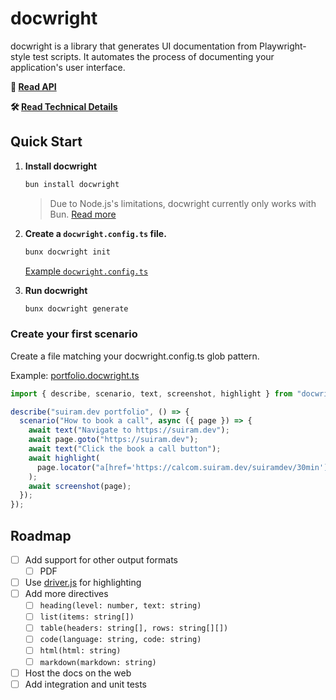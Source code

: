 # docwright

docwright is a library that generates UI documentation from Playwright-style test scripts. It automates the process of documenting your application's user interface.

**📖 [Read API](./docs/api.md)**

**🛠️ [Read Technical Details](./docs/technical-details.md)**

## Quick Start

1. **Install docwright**

    ```bash
    bun install docwright
    ```

    > Due to Node.js's limitations, docwright currently only works with Bun. [Read more](#technical-details)

2. **Create a `docwright.config.ts` file.**

    ```bash
    bunx docwright init
    ```

    [Example `docwright.config.ts`](./examples/docwright.config.ts)

3. **Run docwright**

    ```bash
    bunx docwright generate
    ```

### Create your first scenario

Create a file matching your docwright.config.ts glob pattern.

Example: [portfolio.docwright.ts](./playground/portfolio.docwright.ts)

```typescript
import { describe, scenario, text, screenshot, highlight } from "docwright";

describe("suiram.dev portfolio", () => {
  scenario("How to book a call", async ({ page }) => {
    await text("Navigate to https://suiram.dev");
    await page.goto("https://suiram.dev");
    await text("Click the book a call button");
    await highlight(
      page.locator("a[href='https://calcom.suiram.dev/suiramdev/30min']")
    );
    await screenshot(page);
  });
});
```

## Roadmap

- [ ] Add support for other output formats
    - [ ] PDF
- [ ] Use [driver.js](https://github.com/kamranahmedse/driver.js) for highlighting
- [ ] Add more directives
    - [ ] `heading(level: number, text: string)`
    - [ ] `list(items: string[])`
    - [ ] `table(headers: string[], rows: string[][])`
    - [ ] `code(language: string, code: string)`
    - [ ] `html(html: string)`
    - [ ] `markdown(markdown: string)`
- [ ] Host the docs on the web
- [ ] Add integration and unit tests